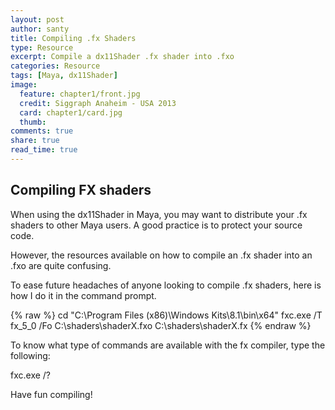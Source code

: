 ```yaml
---
layout: post
author: santy
title: Compiling .fx Shaders
type: Resource
excerpt: Compile a dx11Shader .fx shader into .fxo
categories: Resource
tags: [Maya, dx11Shader]
image:
  feature: chapter1/front.jpg
  credit: Siggraph Anaheim - USA 2013
  card: chapter1/card.jpg
  thumb:
comments: true
share: true
read_time: true
---
```


## Compiling FX shaders


When using the dx11Shader in Maya, you may want to distribute your .fx shaders to other Maya users. A good practice is to protect your source code.

However, the resources available on how to compile an .fx shader into an .fxo are quite confusing.

To ease future headaches of anyone looking to compile .fx shaders, here is how I do it in the command prompt.

  {% raw %}
  cd "C:\Program Files (x86)\Windows Kits\8.1\bin\x64\"
  fxc.exe /T fx_5_0 /Fo C:\shaders\shaderX.fxo C:\shaders\shaderX.fx
  {% endraw %}

To know what type of commands are available with the fx compiler, type the following:

  fxc.exe /?

Have fun compiling!
